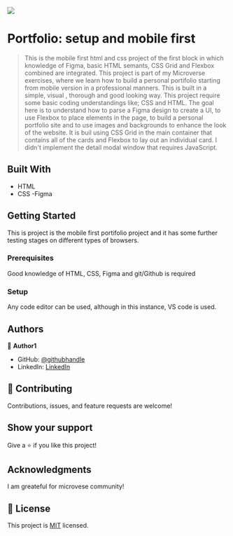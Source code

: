 ![](https://img.shields.io/badge/Microverse-blueviolet)

# Portfolio: setup and mobile first

> This is the mobile first html and css project of the first block in which knowledge of Figma, basic HTML semants, CSS Grid and Flexbox combined are integrated.
> This project is part of my Microverse exercises, where we learn how to build a personal portifolio starting from mobile version in a professional manners.
> This is built in a simple, visual , thorough and good looking way.
> This project require some basic coding understandings like; CSS and HTML.
> The goal here is to understand how to parse a Figma design to create a UI, to use Flexbox to place elements in the page, to build a personal portfolio site and to use images and backgrounds to enhance the look of the website.
> It is buil using CSS Grid in the main container that contains all of the cards and Flexbox to lay out an individual card.
> I didn't implement the detail modal window that requires JavaScript.

## Built With

- HTML
- CSS
  -Figma

## Getting Started

This is project is the mobile first portifolio project and it has some further testing stages on different types of browsers.

### Prerequisites

Good knowledge of HTML, CSS, Figma and git/Github is required

### Setup

Any code editor can be used, although in this instance, VS code is used.

## Authors

👤 **Author1**

- GitHub: [@githubhandle](https://github.com/KenbonTN)
- LinkedIn: [LinkedIn](https://www.linkedin.com/in/kenbon-teshome/)

## 🤝 Contributing

Contributions, issues, and feature requests are welcome!

## Show your support

Give a ⭐️ if you like this project!

## Acknowledgments

I am greateful for microvese community!

## 📝 License

This project is [MIT](./LICENSE) licensed.
